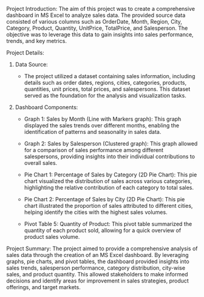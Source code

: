 Project Introduction:
The aim of this project was to create a comprehensive dashboard in MS Excel to analyze sales data. The provided source data consisted of various columns such as OrderDate, Month, Region, City, Category, Product, Quantity, UnitPrice, TotalPrice, and Salesperson. The objective was to leverage this data to gain insights into sales performance, trends, and key metrics.

Project Details:
1. Data Source:
   - The project utilized a dataset containing sales information, including details such as order dates, regions, cities, categories, products, quantities, unit prices, total prices, and salespersons. This dataset served as the foundation for the analysis and visualization tasks.

2. Dashboard Components:
   - Graph 1: Sales by Month (Line with Markers graph):
     This graph displayed the sales trends over different months, enabling the identification of patterns and seasonality in sales data.

   - Graph 2: Sales by Salesperson (Clustered graph):
     This graph allowed for a comparison of sales performance among different salespersons, providing insights into their individual contributions to overall sales.

   - Pie Chart 1: Percentage of Sales by Category (2D Pie Chart):
     This pie chart visualized the distribution of sales across various categories, highlighting the relative contribution of each category to total sales.

   - Pie Chart 2: Percentage of Sales by City (2D Pie Chart):
     This pie chart illustrated the proportion of sales attributed to different cities, helping identify the cities with the highest sales volumes.

   - Pivot Table 5: Quantity of Product:
     This pivot table summarized the quantity of each product sold, allowing for a quick overview of product sales volume.

Project Summary:
   The project aimed to provide a comprehensive analysis of sales data through the creation of an MS Excel dashboard. By leveraging graphs, pie charts, and pivot tables, the dashboard provided insights into sales trends, salesperson performance, category distribution, city-wise sales, and product quantity. This allowed stakeholders to make informed decisions and identify areas for improvement in sales strategies, product offerings, and target markets.
